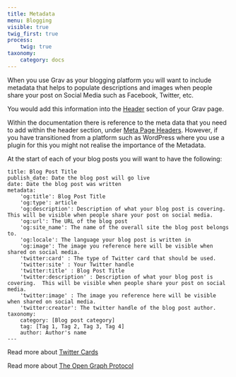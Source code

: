 ```yaml
---
title: Metadata
menu: Blogging
visible: true
twig_first: true
process:
    twig: true
taxonomy:
    category: docs
---
```


When you use Grav as your blogging platform you will want to include metadata that helps to populate descriptions and images when people share your post on Social Media such as Facebook, Twitter, etc. 

You would add this information into the [Header](/content/headers) section of your Grav page. 

Within the documentation there is reference to the meta data that you need to add within the header section, under [Meta Page Headers](/content/headers#meta-page-headers).  However, if you have transitioned from a platform such as WordPress where you use a plugin for this you might not realise the importance of the Metadata. 

At the start of each of your blog posts you will want to have the following: 

```---
title: Blog Post Title
publish_date: Date the blog post will go live
date: Date the blog post was written
metadata:
    'og:title': Blog Post Title
    'og:type': article
    'og:description': Description of what your blog post is covering.  This will be visible when people share your post on social media.
    'og:url': The URL of the blog post
    'og:site_name': The name of the overall site the blog post belongs to. 
    'og:locale': The language your blog post is written in
    'og:image': The image you reference here will be visible when shared on social media. 
    'twitter:card' : The type of Twitter card that should be used. 
    'twitter:site' : Your Twitter handle
    'twitter:title' : Blog Post Title
    'twitter:description' : Description of what your blog post is covering.  This will be visible when people share your post on social media.
    'twitter:image' : The image you reference here will be visible when shared on social media. 
    'twitter:creator': The twitter handle of the blog post author. 
taxonomy:
    category: [Blog post category]
    tag: [Tag 1, Tag 2, Tag 3, Tag 4]
    author: Author's name
---
```

Read more about [Twitter Cards](https://developer.twitter.com/en/docs/tweets/optimize-with-cards/guides/getting-started.html)

Read more about [The Open Graph Protocol](http://ogp.me/)